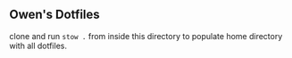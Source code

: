 ## Owen's Dotfiles

clone and run `stow .` from inside this directory to populate home directory with all dotfiles.
